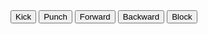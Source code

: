 <html lang="en">
  <head>
    <meta charset="UTF-8" />
    <meta http-equiv="X-UA-Compatible" content="IE=edge" />
    <meta name="viewport" content="width=device-width, initial-scale=1.0" />
    <style>
      .bk-image {
        background-image: url("/images/background.jpg");
        background-size: 1340px 750px;
      }
    </style>
    <title>Martial Arts Simulator</title>
  </head>
  <body class="bk-image">
    <canvas id="canvas" height="500px" , width="500px"></canvas>
    <button id="kick">Kick</button>
    <button id="punch">Punch</button>
    <button id="forward">Forward</button>
    <button id="backward">Backward</button>
    <button id="block">Block</button>
    <script>
      let canvas = document.getElementById("canvas");
      let ctx = canvas.getContext("2d");

      let frames = {
        idle: [1, 2, 3, 4, 5, 6, 7, 8],
        kick: [1, 2, 3, 4, 5, 6, 7],
        punch: [1, 2, 3, 4, 5, 6, 7],
        backward: [1, 2, 3, 4, 5, 6],
        forward: [1, 2, 3, 4, 5, 6],
        block: [1, 2, 3, 4, 5, 6],
      };

      let loadImage = (src, callback) => {
        let img = document.createElement("img");
        img.onload = () => callback(img);
        img.src = src;
      };

      let imagePath = (frameNumber, animation) => {
        return "/images/" + animation + "/" + frameNumber + ".png";
      };

      let loadImages = (callback) => {
        let images = {
          idle: [],
          kick: [],
          punch: [],
          backward: [],
          forward: [],
          block: [],
        };
        let imagesToLoad = 0;
        let action = Object.keys(images);
        action.forEach((animation) => {
          let animationFrames = frames[animation];
          console.log(animationFrames);

          imagesToLoad = imagesToLoad + animationFrames.length;

          animationFrames.forEach((frameNumber) => {
            let path = imagePath(frameNumber, animation);

            loadImage(path, (image) => {
              imagesToLoad = imagesToLoad - 1;
              images[animation][frameNumber - 1] = image;
              if (imagesToLoad === 0) callback(images);
            });
          });
        });
      };

      let animate = (ctx, images, animation, callback) => {
        images[animation].forEach((image, index) => {
          setTimeout(() => {
            ctx.clearRect(0, 0, 500, 500);
            ctx.drawImage(image, 0, 0, canvas.height, canvas.width);
          }, index * 100);
        });
        setTimeout(callback, images[animation].length * 100);
      };

      loadImages((images) => {
        let queuedAnimation = [];

        let aux = () => {
          let selectedAnimation;
          if (queuedAnimation.length !== 0) {
            selectedAnimation = queuedAnimation.shift();
          } else {
            selectedAnimation = "idle";
          }
          animate(ctx, images, selectedAnimation, aux);
        };

        document.getElementById("kick").onclick = () => {
          queuedAnimation.push("kick");
        };

        document.getElementById("punch").onclick = () => {
          queuedAnimation.push("punch");
        };

        document.getElementById("forward").onclick = () => {
          queuedAnimation.push("forward");
        };

        document.getElementById("backward").onclick = () => {
          queuedAnimation.push("backward");
        };

        document.getElementById("block").onclick = () => {
          queuedAnimation.push("block");
        };

        document.addEventListener("keyup", (event) => {
          const key = event.key;

          if (key === "ArrowUp") {
            queuedAnimation.push("kick");
          } else if (key === "ArrowDown") {
            queuedAnimation.push("punch");
          } else if (key === "ArrowRight") {
            queuedAnimation.push("forward");
          } else if (key === "ArrowLeft") {
            queuedAnimation.push("backward");
          } else if (key === " ") {
            queuedAnimation.push("block");
          }
        });

        aux();
      });
    </script>
  </body>
</html>

